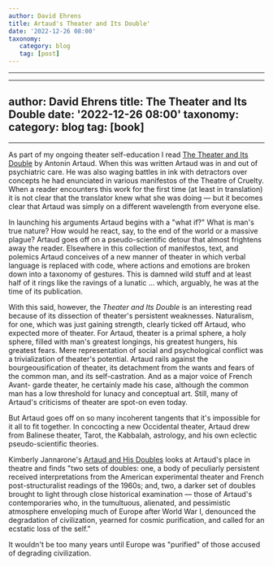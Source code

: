 ```yaml
---
author: David Ehrens
title: Artaud's Theater and Its Double'
date: '2022-12-26 08:00'
taxonomy:
   category: blog
   tag: [post]
---
```

---
 
---
author: David Ehrens
title: The Theater and Its Double
date: '2022-12-26 08:00'
taxonomy:
   category: blog
   tag: [book]
---
---
As part of my ongoing theater self-education I read [The Theater and Its Double](https://www.goodreads.com/book/show/75867.The_Theater_and_Its_Double) by Antonin Artaud. When this was written Artaud was in and out of  psychiatric care. He was also waging battles in ink with detractors over concepts he had enunciated in various manifestos of the Theatre of  Cruelty. When a reader encounters this work for the first time (at least in translation) it is not clear that the translator knew what she was  doing — but it becomes clear that Artaud was simply on a different  wavelength from everyone else.

In launching his arguments Artaud  begins with a "what if?" What is man's true nature? How would he react,  say, to the end of the world or a massive plague? Artaud goes off on a  pseudo-scientific detour that almost frightens away the reader.  Elsewhere in this collection of manifestos, text, and polemics Artaud  conceives of a new manner of theater in which verbal language is  replaced with code, where actions and emotions are broken down into a  taxonomy of gestures. This is damned wild stuff and at least half of it  rings like the ravings of a lunatic ... which, arguably, he was at the  time of its publication.

With this said, however, the *Theater and Its Double* is an interesting read because of its dissection of theater's  persistent weaknesses. Naturalism, for one, which was just gaining  strength, clearly ticked off Artaud, who expected more of theater. For  Artaud, theater is a primal sphere, a holy sphere, filled with man's  greatest longings, his greatest hungers, his greatest fears. Mere  representation of social and psychological conflict was a trivialization of theater's potential. Artaud rails against the bourgeousification of  theater, its detachment from the wants and fears of the common man, and  its self-castration. And as a major voice of French Avant- garde  theater, he certainly made his case, although the common man has a low  threshold for lunacy and conceptual art. Still, many of Artaud's  criticisms of theater are spot-on even today.

But Artaud goes off on so many incoherent tangents that it's impossible for it all to fit  together. In concocting a new Occidental theater, Artaud drew from  Balinese theater, Tarot, the Kabbalah, astrology, and his own eclectic  pseudo-scientific theories.

Kimberly Jannarone's [Artaud and His Doubles](https://www.goodreads.com/book/show/11107321-artaud-and-his-doubles) looks at Artaud's place in theatre and finds "two sets of doubles: one, a body of peculiarly persistent received interpretations from the  American experimental theater and French post-structuralist readings of  the 1960s; and, two, a darker set of doubles brought to light through  close historical examination — those of Artaud's contemporaries who, in  the tumultuous, alienated, and pessimistic atmosphere enveloping much of Europe after World War I, denounced the degradation of civilization,  yearned for cosmic purification, and called for an ecstatic loss of the  self."

It wouldn't be too many years until Europe was "purified" of those accused of degrading civilization.

